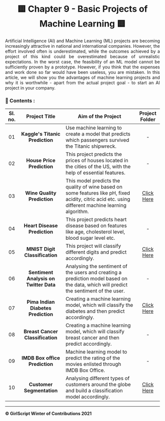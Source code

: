 <div align = 'center'>
  <h1> 🟨 Chapter 9 - Basic Projects of Machine Learning 🟨 </h1>
  </div>
  
  <p align = 'justify'>Artificial Intelligence (AI) and Machine Learning (ML) projects are becoming increasingly attractive in national and international companies. However, the effort involved often is underestimated, while the outcomes achieved by a project of this kind could be overestimated because of unrealistic expectations. In the worst case, the feasibility of an ML model cannot be sufficiently proven by a prototype. However, if you think that the expenses and work done so far would have been useless, you are mistaken. In this article, we will show you the advantages of machine learning projects and why it is worthwhile - apart from the actual project goal - to start an AI project in your company.</p>
  
### 📌 Contents :

|Sl. no.|Project Title|Aim of the Project|Project Folder|
|:-:|:-:|---|:-:|
| 01 | **Kaggle's Titanic Prediction** | Use machine learning to create a model that predicts which passengers survived the Titanic shipwreck. | - |
| 02 | **House Price Prediction**| This project predicts the prices of houses located in the cities of the US, with the help of essential features. | - |
| 03 | **Wine Quality Prediction**| This model predicts the quality of wine based on some features like pH, fixed acidity, citric acid etc. using different machine learning algorithm. | [Click Here](https://github.com/girlscript/winter-of-contributing/tree/Machine_Learning/Machine_Learning/Basic_Projects_of_Machine_Learning/Wine%20Quality%20Prediction%20Project) |
| 04 | **Heart Disease Prediction**| This project predicts heart disease based on features like age, cholesterol level, blood sugar level etc. | - |
| 05 | **MNIST Digit Classification**| This project will classify different digits and predict accordingly. | [Click Here](https://github.com/girlscript/winter-of-contributing/tree/Machine_Learning/Machine_Learning/Basic_Projects_of_Machine_Learning/MNIST_Digit_Classification) |
| 06 | **Sentiment Analysis on Twitter Data**|  Analysing the sentiment of the users and creating a prediction model based on the data, which will predict the sentiment of the user. | - |
| 07 | **Pima Indian Diabetes Prediction**| Creating a machine learning model, which will classify the diabetes and then predict accordingly. | [Click Here](https://github.com/girlscript/winter-of-contributing/tree/Machine_Learning/Machine_Learning/Basic_Projects_of_Machine_Learning/Pima_Diabetes_Analysis) |
| 08 | **Breast Cancer Classification**| Creating a machine learning model, which will classify breast cancer and then predict accordingly. | - |
| 09 | **IMDB Box office Prediction**| Machine learning model to predict the rating of the movies enlisted through IMDB Box Office. | - |
| 10 | **Customer Segmentation**| Analysing different types of customers around the globe and build a classification model accordingly. | [Click Here](https://github.com/girlscript/winter-of-contributing/tree/Machine_Learning/Machine_Learning/Basic_Projects_of_Machine_Learning/Customer%20Segmentation) |

*****************************************************************
**:copyright: GirlScript Winter of Contributions 2021**
